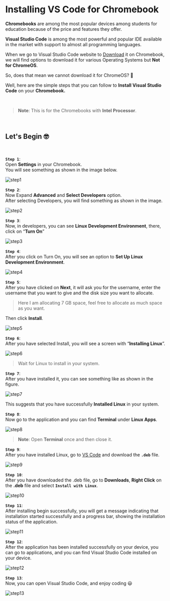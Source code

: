# Installing VS Code for Chromebook

**Chromebooks** are among the most popular devices among students for education because of the price and features they offer.

**Visual Studio Code** is among the most powerful and popular IDE available in the market with support to almost all programming languages.

When we go to Visual Studio Code website to [Download](https://code.visualstudio.com/download) it on Chromebook, we will find options to download it for various Operating Systems but **Not for ChromeOS**.

So, does that mean we cannot download it for ChromeOS? 🤔

Well, here are the simple steps that you can follow to **Install Visual Studio Code** on your **Chromebook.**

<br>

>**Note**: This is for the Chromebooks with **Intel Processor**.

<br>

## Let's Begin 🤓

<br>

**`Step 1`**:  
Open **Settings** in your Chromebook.  
You will see something as shown in the image below.

![step1](Picture%201.jpg)

**`Step 2`**:  
Now Expand **Advanced** and **Select Developers** option.  
After selecting Developers, you will find something as shown in the image.

![step2](Picture%202.jpg)

**`Step 3`**:  
Now, in developers, you can see **Linux Development Environment**, there, click on “**Turn On**”

![step3](Picture%203.jpg)

**`Step 4`**:  
After you click on Turn On, you will see an option to **Set Up Linux Development Environment**.

![step4](Picture%204.jpg)

**`Step 5`**:  
After you have clicked on **Next**, it will ask you for the username, enter the username that you want to give and the disk size you want to allocate.

>Here I am allocating 7 GB space, feel free to allocate as much space as you want.

Then click **Install**.

![step5](Picture%205.jpg)

**`Step 6`**:  
After you have selected Install, you will see a screen with “**Installing Linux**”.  

![step6](Picture%206.jpg)

>Wait for Linux to install in your system.

**`Step 7`**:  
After you have installed it, you can see something like as shown in the figure.  

![step7](Picture%207.jpg)

This suggests that you have successfully **Installed Linux** in your system.

**`Step 8`**:  
Now go to the application and you can find **Terminal** under **Linux Apps**.

![step8](Picture%208.jpg)

>**Note**: Open **Terminal** once and then close it.

**`Step 9`**:  
After you have installed Linux, go to [VS Code](https://code.visualstudio.com/download) and download the **`.deb`** file.

![step9](Picture%209.jpg)

**`Step 10`**:  
After you have downloaded the .deb file, go to **Downloads**, **Right Click** on the **.deb** file and select **`Install with Linux`**.

![step10](Picture%2010.jpg)

**`Step 11`**:  
After installing begin successfully, you will get a message indicating that installation started successfully and a progress bar, showing the installation status of the application.

![step11](Picture%2011.jpg)

**`Step 12`**:  
After the application has been installed successfully on your device, you can go to applications, and you can find Visual Studio Code installed on your device.

![step12](Picture%2012.jpg)

**`Step 13`**:  
Now, you can open Visual Studio Code, and enjoy coding 😃

![step13](Picture%2013.jpg)
